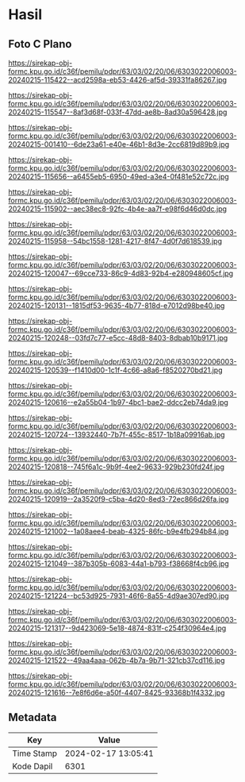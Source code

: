 # Hasil

## Foto C Plano

https://sirekap-obj-formc.kpu.go.id/c36f/pemilu/pdpr/63/03/02/20/06/6303022006003-20240215-115422--acd2598a-eb53-4426-af5d-39331fa86267.jpg

https://sirekap-obj-formc.kpu.go.id/c36f/pemilu/pdpr/63/03/02/20/06/6303022006003-20240215-115547--8af3d68f-033f-47dd-ae8b-8ad30a596428.jpg

https://sirekap-obj-formc.kpu.go.id/c36f/pemilu/pdpr/63/03/02/20/06/6303022006003-20240215-001410--6de23a61-e40e-46b1-8d3e-2cc6819d89b9.jpg

https://sirekap-obj-formc.kpu.go.id/c36f/pemilu/pdpr/63/03/02/20/06/6303022006003-20240215-115656--a6455eb5-6950-49ed-a3e4-0f481e52c72c.jpg

https://sirekap-obj-formc.kpu.go.id/c36f/pemilu/pdpr/63/03/02/20/06/6303022006003-20240215-115902--aec38ec8-92fc-4b4e-aa7f-e98f6d46d0dc.jpg

https://sirekap-obj-formc.kpu.go.id/c36f/pemilu/pdpr/63/03/02/20/06/6303022006003-20240215-115958--54bc1558-1281-4217-8f47-4d0f7d618539.jpg

https://sirekap-obj-formc.kpu.go.id/c36f/pemilu/pdpr/63/03/02/20/06/6303022006003-20240215-120047--69cce733-86c9-4d83-92b4-e280948605cf.jpg

https://sirekap-obj-formc.kpu.go.id/c36f/pemilu/pdpr/63/03/02/20/06/6303022006003-20240215-120131--1815df53-9635-4b77-818d-e7012d98be40.jpg

https://sirekap-obj-formc.kpu.go.id/c36f/pemilu/pdpr/63/03/02/20/06/6303022006003-20240215-120248--03fd7c77-e5cc-48d8-8403-8dbab10b9171.jpg

https://sirekap-obj-formc.kpu.go.id/c36f/pemilu/pdpr/63/03/02/20/06/6303022006003-20240215-120539--f1410d00-1c1f-4c66-a8a6-f8520270bd21.jpg

https://sirekap-obj-formc.kpu.go.id/c36f/pemilu/pdpr/63/03/02/20/06/6303022006003-20240215-120616--e2a55b04-1b97-4bc1-bae2-ddcc2eb74da9.jpg

https://sirekap-obj-formc.kpu.go.id/c36f/pemilu/pdpr/63/03/02/20/06/6303022006003-20240215-120724--13932440-7b7f-455c-8517-1b18a09916ab.jpg

https://sirekap-obj-formc.kpu.go.id/c36f/pemilu/pdpr/63/03/02/20/06/6303022006003-20240215-120818--745f6a1c-9b9f-4ee2-9633-929b230fd24f.jpg

https://sirekap-obj-formc.kpu.go.id/c36f/pemilu/pdpr/63/03/02/20/06/6303022006003-20240215-120919--2a3520f9-c5ba-4d20-8ed3-72ec866d26fa.jpg

https://sirekap-obj-formc.kpu.go.id/c36f/pemilu/pdpr/63/03/02/20/06/6303022006003-20240215-121002--1a08aee4-beab-4325-86fc-b9e4fb294b84.jpg

https://sirekap-obj-formc.kpu.go.id/c36f/pemilu/pdpr/63/03/02/20/06/6303022006003-20240215-121049--387b305b-6083-44a1-b793-f38668f4cb96.jpg

https://sirekap-obj-formc.kpu.go.id/c36f/pemilu/pdpr/63/03/02/20/06/6303022006003-20240215-121224--bc53d925-7931-46f6-8a55-4d9ae307ed90.jpg

https://sirekap-obj-formc.kpu.go.id/c36f/pemilu/pdpr/63/03/02/20/06/6303022006003-20240215-121317--9d423069-5e18-4874-831f-c254f30964e4.jpg

https://sirekap-obj-formc.kpu.go.id/c36f/pemilu/pdpr/63/03/02/20/06/6303022006003-20240215-121522--49aa4aaa-062b-4b7a-9b71-321cb37cd116.jpg

https://sirekap-obj-formc.kpu.go.id/c36f/pemilu/pdpr/63/03/02/20/06/6303022006003-20240215-121616--7e8f6d6e-a50f-4407-8425-93368b1f4332.jpg


## Metadata

| Key        | Value               |
| ---------- | ------------------- |
| Time Stamp | 2024-02-17 13:05:41 |
| Kode Dapil | 6301                |




